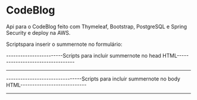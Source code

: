 # CodeBlog
Api para o CodeBlog feito com Thymeleaf, Bootstrap, PostgreSQL e Spring Security e deploy na AWS. 

Scriptspara inserir o summernote no formulário:

------------------------Scripts para incluir summernote no head HTML----------------------------------
    <script src="https://code.jquery.com/jquery-3.2.1.slim.min.js"></script>
    <script src="https://cdnjs.cloudflare.com/ajax/libs/popper.js/1.11.0/umd/popper.min.js"></script>
    <script src="https://maxcdn.bootstrapcdn.com/bootstrap/4.0.0-beta/js/bootstrap.min.js"></script>
    <link href="https://cdnjs.cloudflare.com/ajax/libs/summernote/0.8.12/summernote-bs4.css" rel="stylesheet">
    <script src="https://cdnjs.cloudflare.com/ajax/libs/summernote/0.8.12/summernote-bs4.js"></script>
    
--------------------------------------------------------------------------------------------------------
--------------------------------Scripts para incluir summernote no body HTML----------------------------
<script>
    $('#summernote').summernote({
        placeholder: 'Texto *',
        tabsize: 2,
        height: 300
    });
</script>
--------------------------------------------------------------------------------------------------------
